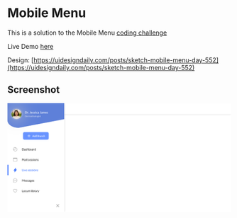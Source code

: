 # Mobile Menu

This is a solution to the Mobile Menu [coding challenge](https://twitter.com/iCodeThis/status/1602906885140942848)

Live Demo [here](https://icodethis.netlify.app/cc05-mobile-menu/index.html)

Design: [https://uidesigndaily.com/posts/sketch-mobile-menu-day-552](https://uidesigndaily.com/posts/sketch-mobile-menu-day-552)

## Screenshot

![screenshot-desktop](./img/ss-desktop.png)
